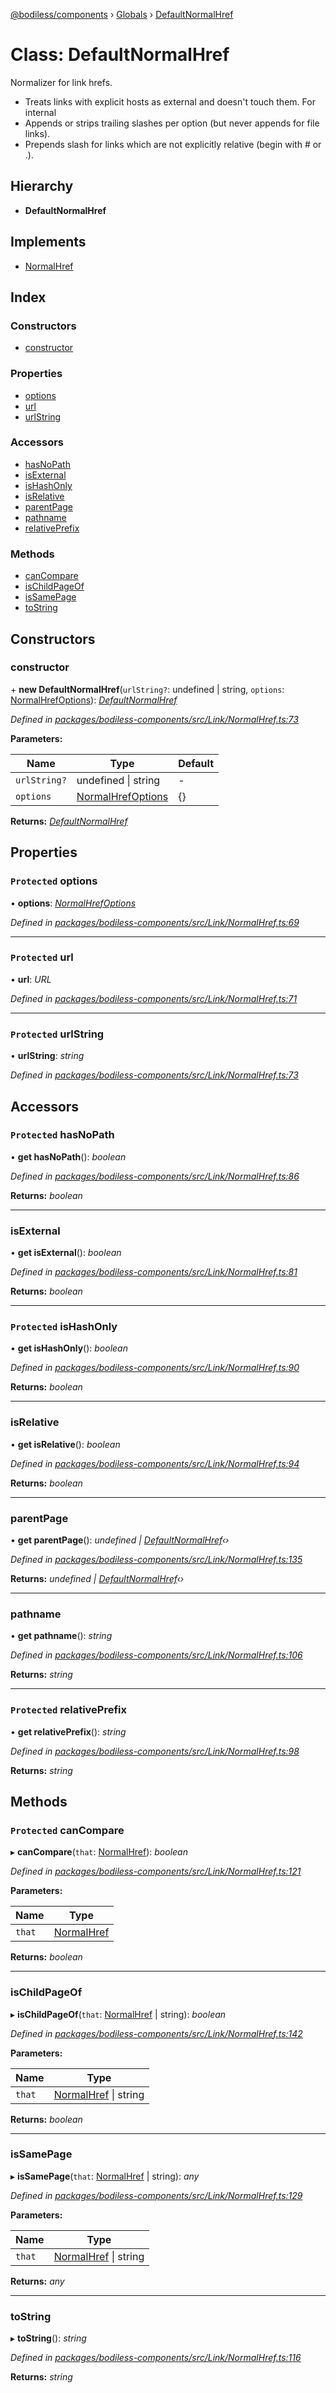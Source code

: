 [@bodiless/components](../README.md) › [Globals](../globals.md) › [DefaultNormalHref](defaultnormalhref.md)

# Class: DefaultNormalHref

Normalizer for link hrefs.
- Treats links with explicit hosts as external and doesn't touch them. For internal
- Appends or strips trailing slashes per option (but never appends for file links).
- Prepends slash for links which are not explicitly relative (begin with # or .).

## Hierarchy

* **DefaultNormalHref**

## Implements

* [NormalHref](../interfaces/normalhref.md)

## Index

### Constructors

* [constructor](defaultnormalhref.md#constructor)

### Properties

* [options](defaultnormalhref.md#protected-options)
* [url](defaultnormalhref.md#protected-url)
* [urlString](defaultnormalhref.md#protected-urlstring)

### Accessors

* [hasNoPath](defaultnormalhref.md#protected-hasnopath)
* [isExternal](defaultnormalhref.md#isexternal)
* [isHashOnly](defaultnormalhref.md#protected-ishashonly)
* [isRelative](defaultnormalhref.md#isrelative)
* [parentPage](defaultnormalhref.md#parentpage)
* [pathname](defaultnormalhref.md#pathname)
* [relativePrefix](defaultnormalhref.md#protected-relativeprefix)

### Methods

* [canCompare](defaultnormalhref.md#protected-cancompare)
* [isChildPageOf](defaultnormalhref.md#ischildpageof)
* [isSamePage](defaultnormalhref.md#issamepage)
* [toString](defaultnormalhref.md#tostring)

## Constructors

###  constructor

\+ **new DefaultNormalHref**(`urlString?`: undefined | string, `options`: [NormalHrefOptions](../globals.md#normalhrefoptions)): *[DefaultNormalHref](defaultnormalhref.md)*

*Defined in [packages/bodiless-components/src/Link/NormalHref.ts:73](https://github.com/johnsonandjohnson/Bodiless-JS/blob/43c96b0e/packages/bodiless-components/src/Link/NormalHref.ts#L73)*

**Parameters:**

Name | Type | Default |
------ | ------ | ------ |
`urlString?` | undefined &#124; string | - |
`options` | [NormalHrefOptions](../globals.md#normalhrefoptions) | {} |

**Returns:** *[DefaultNormalHref](defaultnormalhref.md)*

## Properties

### `Protected` options

• **options**: *[NormalHrefOptions](../globals.md#normalhrefoptions)*

*Defined in [packages/bodiless-components/src/Link/NormalHref.ts:69](https://github.com/johnsonandjohnson/Bodiless-JS/blob/43c96b0e/packages/bodiless-components/src/Link/NormalHref.ts#L69)*

___

### `Protected` url

• **url**: *URL*

*Defined in [packages/bodiless-components/src/Link/NormalHref.ts:71](https://github.com/johnsonandjohnson/Bodiless-JS/blob/43c96b0e/packages/bodiless-components/src/Link/NormalHref.ts#L71)*

___

### `Protected` urlString

• **urlString**: *string*

*Defined in [packages/bodiless-components/src/Link/NormalHref.ts:73](https://github.com/johnsonandjohnson/Bodiless-JS/blob/43c96b0e/packages/bodiless-components/src/Link/NormalHref.ts#L73)*

## Accessors

### `Protected` hasNoPath

• **get hasNoPath**(): *boolean*

*Defined in [packages/bodiless-components/src/Link/NormalHref.ts:86](https://github.com/johnsonandjohnson/Bodiless-JS/blob/43c96b0e/packages/bodiless-components/src/Link/NormalHref.ts#L86)*

**Returns:** *boolean*

___

###  isExternal

• **get isExternal**(): *boolean*

*Defined in [packages/bodiless-components/src/Link/NormalHref.ts:81](https://github.com/johnsonandjohnson/Bodiless-JS/blob/43c96b0e/packages/bodiless-components/src/Link/NormalHref.ts#L81)*

**Returns:** *boolean*

___

### `Protected` isHashOnly

• **get isHashOnly**(): *boolean*

*Defined in [packages/bodiless-components/src/Link/NormalHref.ts:90](https://github.com/johnsonandjohnson/Bodiless-JS/blob/43c96b0e/packages/bodiless-components/src/Link/NormalHref.ts#L90)*

**Returns:** *boolean*

___

###  isRelative

• **get isRelative**(): *boolean*

*Defined in [packages/bodiless-components/src/Link/NormalHref.ts:94](https://github.com/johnsonandjohnson/Bodiless-JS/blob/43c96b0e/packages/bodiless-components/src/Link/NormalHref.ts#L94)*

**Returns:** *boolean*

___

###  parentPage

• **get parentPage**(): *undefined | [DefaultNormalHref](defaultnormalhref.md)‹›*

*Defined in [packages/bodiless-components/src/Link/NormalHref.ts:135](https://github.com/johnsonandjohnson/Bodiless-JS/blob/43c96b0e/packages/bodiless-components/src/Link/NormalHref.ts#L135)*

**Returns:** *undefined | [DefaultNormalHref](defaultnormalhref.md)‹›*

___

###  pathname

• **get pathname**(): *string*

*Defined in [packages/bodiless-components/src/Link/NormalHref.ts:106](https://github.com/johnsonandjohnson/Bodiless-JS/blob/43c96b0e/packages/bodiless-components/src/Link/NormalHref.ts#L106)*

**Returns:** *string*

___

### `Protected` relativePrefix

• **get relativePrefix**(): *string*

*Defined in [packages/bodiless-components/src/Link/NormalHref.ts:98](https://github.com/johnsonandjohnson/Bodiless-JS/blob/43c96b0e/packages/bodiless-components/src/Link/NormalHref.ts#L98)*

**Returns:** *string*

## Methods

### `Protected` canCompare

▸ **canCompare**(`that`: [NormalHref](../interfaces/normalhref.md)): *boolean*

*Defined in [packages/bodiless-components/src/Link/NormalHref.ts:121](https://github.com/johnsonandjohnson/Bodiless-JS/blob/43c96b0e/packages/bodiless-components/src/Link/NormalHref.ts#L121)*

**Parameters:**

Name | Type |
------ | ------ |
`that` | [NormalHref](../interfaces/normalhref.md) |

**Returns:** *boolean*

___

###  isChildPageOf

▸ **isChildPageOf**(`that`: [NormalHref](../interfaces/normalhref.md) | string): *boolean*

*Defined in [packages/bodiless-components/src/Link/NormalHref.ts:142](https://github.com/johnsonandjohnson/Bodiless-JS/blob/43c96b0e/packages/bodiless-components/src/Link/NormalHref.ts#L142)*

**Parameters:**

Name | Type |
------ | ------ |
`that` | [NormalHref](../interfaces/normalhref.md) &#124; string |

**Returns:** *boolean*

___

###  isSamePage

▸ **isSamePage**(`that`: [NormalHref](../interfaces/normalhref.md) | string): *any*

*Defined in [packages/bodiless-components/src/Link/NormalHref.ts:129](https://github.com/johnsonandjohnson/Bodiless-JS/blob/43c96b0e/packages/bodiless-components/src/Link/NormalHref.ts#L129)*

**Parameters:**

Name | Type |
------ | ------ |
`that` | [NormalHref](../interfaces/normalhref.md) &#124; string |

**Returns:** *any*

___

###  toString

▸ **toString**(): *string*

*Defined in [packages/bodiless-components/src/Link/NormalHref.ts:116](https://github.com/johnsonandjohnson/Bodiless-JS/blob/43c96b0e/packages/bodiless-components/src/Link/NormalHref.ts#L116)*

**Returns:** *string*

